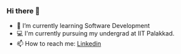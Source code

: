 ### Hi there 👋

- 🌱 I’m currently learning Software Development
- 💻 I'm currently pursuing my undergrad at IIT Palakkad.
- 📫 How to reach me: [Linkedin](https://www.linkedin.com/in/nitheesh-chandra/)
<!--
**nitheeshj/nitheeshj** is a ✨ _special_ ✨ repository because its `README.md` (this file) appears on your GitHub profile.

Here are some ideas to get you started:

- 🔭 I’m currently working on ...
- 🌱 I’m currently learning ...
- 👯 I’m looking to collaborate on ...
- 🤔 I’m looking for help with ...
- 💬 Ask me about ...
- 📫 How to reach me: ...
- 😄 Pronouns: ...
- ⚡ Fun fact: ...
-->
